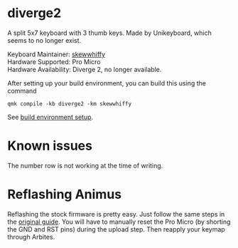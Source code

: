 # diverge2

A split 5x7 keyboard with 3 thumb keys. Made by Unikeyboard, which seems to no longer exist.

Keyboard Maintainer: [skewwhiffy](https://github.com/skewwhiffy)  
Hardware Supported: Pro Micro  
Hardware Availability: Diverge 2, no longer available.

After setting up your build environment, you can build this using the command
```
qmk compile -kb diverge2 -km skewwhiffy
```

See [build environment setup](https://docs.qmk.fm/#/getting_started_build_tools).

# Known issues

The number row is not working at the time of writing.

# Reflashing Animus
Reflashing the stock firmware is pretty easy. Just follow the same steps in the [original guide](https://imgur.com/a/8UapN). You will have to manually reset the Pro Micro (by shorting the GND and RST pins) during the upload step. Then reapply your keymap through Arbites.
